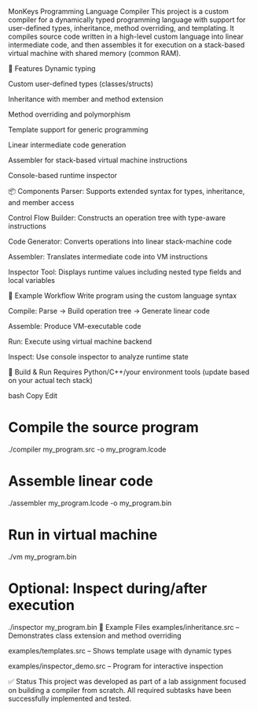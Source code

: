 ﻿MonKeys Programming Language Compiler
This project is a custom compiler for a dynamically typed programming language with support for user-defined types, inheritance, method overriding, and templating. It compiles source code written in a high-level custom language into linear intermediate code, and then assembles it for execution on a stack-based virtual machine with shared memory (common RAM).

🚀 Features
Dynamic typing

Custom user-defined types (classes/structs)

Inheritance with member and method extension

Method overriding and polymorphism

Template support for generic programming

Linear intermediate code generation

Assembler for stack-based virtual machine instructions

Console-based runtime inspector

📦 Components
Parser: Supports extended syntax for types, inheritance, and member access

Control Flow Builder: Constructs an operation tree with type-aware instructions

Code Generator: Converts operations into linear stack-machine code

Assembler: Translates intermediate code into VM instructions

Inspector Tool: Displays runtime values including nested type fields and local variables

📄 Example Workflow
Write program using the custom language syntax

Compile: Parse → Build operation tree → Generate linear code

Assemble: Produce VM-executable code

Run: Execute using virtual machine backend

Inspect: Use console inspector to analyze runtime state

🔧 Build & Run
Requires Python/C++/your environment tools (update based on your actual tech stack)

bash
Copy
Edit
# Compile the source program
./compiler my_program.src -o my_program.lcode

# Assemble linear code
./assembler my_program.lcode -o my_program.bin

# Run in virtual machine
./vm my_program.bin

# Optional: Inspect during/after execution
./inspector my_program.bin
📁 Example Files
examples/inheritance.src – Demonstrates class extension and method overriding

examples/templates.src – Shows template usage with dynamic types

examples/inspector_demo.src – Program for interactive inspection

✅ Status
This project was developed as part of a lab assignment focused on building a compiler from scratch. All required subtasks have been successfully implemented and tested.
